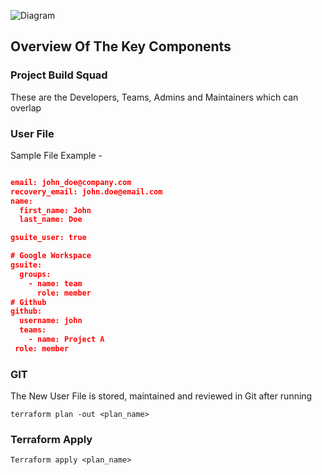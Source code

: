 ![Diagram](https://user-images.githubusercontent.com/42113685/130909934-a1905156-b373-4b43-802f-10f3ad873e3c.png)


## Overview Of The Key Components

### Project Build Squad 
These are the Developers, Teams, Admins and Maintainers which can overlap

### User File

Sample File Example - 

```JSON

email: john_doe@company.com
recovery_email: john.doe@email.com
name:
  first_name: John
  last_name: Doe

gsuite_user: true

# Google Workspace
gsuite:
  groups:
    - name: team
      role: member
# Github
github:
  username: john
  teams:
    - name: Project A
 role: member

```

### GIT

The New User File is stored, maintained and reviewed in Git after running 

``` 
terraform plan -out <plan_name>

```

### Terraform Apply 

``` 
Terraform apply <plan_name>
```





